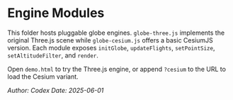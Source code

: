 # Engine Modules

This folder hosts pluggable globe engines. `globe-three.js` implements
the original Three.js scene while `globe-cesium.js` offers a basic
CesiumJS version. Each module exposes `initGlobe`, `updateFlights`,
`setPointSize`, `setAltitudeFilter`, and `render`.

Open `demo.html` to try the Three.js engine, or append `?cesium` to the
URL to load the Cesium variant.

*Author: Codex*
*Date: 2025-06-01*

